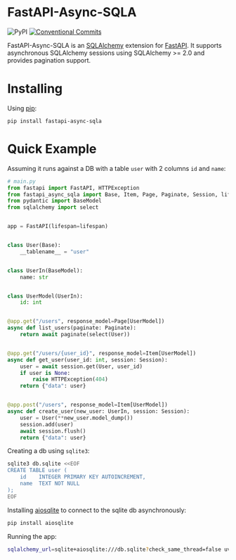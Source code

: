 # FastAPI-Async-SQLA

![PyPI](https://img.shields.io/pypi/v/fastapi-async-sqla)
[![Conventional Commits](https://img.shields.io/badge/Conventional%20Commits-1.0.0-brightgreen.svg)](https://conventionalcommits.org)

FastAPI-Async-SQLA is an [SQLAlchemy] extension for [FastAPI]. It supports asynchronous
SQLAlchemy sessions using SQLAlchemy >= 2.0 and provides pagination support.

# Installing

Using [pip](https://pip.pypa.io/):
```
pip install fastapi-async-sqla
```

# Quick Example

Assuming it runs against a DB with a table `user` with 2 columns `id` and `name`:

```python
# main.py
from fastapi import FastAPI, HTTPException
from fastapi_async_sqla import Base, Item, Page, Paginate, Session, lifespan
from pydantic import BaseModel
from sqlalchemy import select


app = FastAPI(lifespan=lifespan)


class User(Base):
    __tablename__ = "user"


class UserIn(BaseModel):
    name: str


class UserModel(UserIn):
    id: int


@app.get("/users", response_model=Page[UserModel])
async def list_users(paginate: Paginate):
    return await paginate(select(User))


@app.get("/users/{user_id}", response_model=Item[UserModel])
async def get_user(user_id: int, session: Session):
    user = await session.get(User, user_id)
    if user is None:
        raise HTTPException(404)
    return {"data": user}


@app.post("/users", response_model=Item[UserModel])
async def create_user(new_user: UserIn, session: Session):
    user = User(**new_user.model_dump())
    session.add(user)
    await session.flush()
    return {"data": user}
```

Creating a db using `sqlite3`:
```bash
sqlite3 db.sqlite <<EOF
CREATE TABLE user (
    id    INTEGER PRIMARY KEY AUTOINCREMENT,
    name  TEXT NOT NULL
);
EOF
```

Installing [aiosqlite] to connect to the sqlite db asynchronously:
```bash
pip install aiosqlite
```

Running the app:
```bash
sqlalchemy_url=sqlite+aiosqlite:///db.sqlite?check_same_thread=false uvicorn main:app
```

[aiosqlite]: https://github.com/omnilib/aiosqlite
[FastAPI]: https://fastapi.tiangolo.com/
[SQLAlchemy]: http://sqlalchemy.org/
